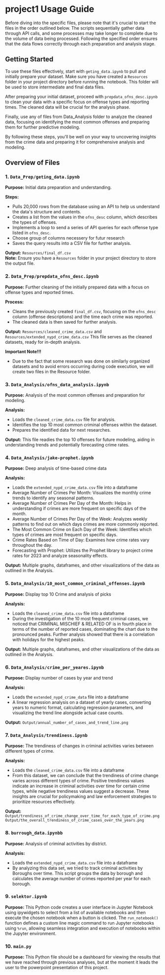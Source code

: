 # project1 Usage Guide

Before diving into the specific files, please note that it's crucial to start the files in the order outlined below. The scripts sequentially gather data through API calls, and some processes may take longer to complete due to the volume of data being processed. Following the specified order ensures that the data flows correctly through each preparation and analysis stage.

## Getting Started

To use these files effectively, start with `geting_data.ipynb` to pull and initially prepare your dataset. Make sure you have created a `Resources` folder in your project directory before running the notebook. This folder will be used to store intermediate and final data files.

After preparing your initial dataset, proceed with `prepdata_ofns_desc.ipynb` to clean your data with a specific focus on offense types and reporting times. The cleaned data will be crucial for the analysis phase.


Finally, use any of files from Data_Analysis folder to analyze the cleaned data, focusing on identifying the most common offenses and preparing them for further predictive modeling.

By following these steps, you'll be well on your way to uncovering insights from the crime data and preparing it for comprehensive analysis and modeling.

## Overview of Files

### 1. `Data_Prep/geting_data.ipynb`

**Purpose:** Initial data preparation and understanding.

**Steps:**
- Pulls 20,000 rows from the database using an API to help us understand the data's structure and contents.
- Creates a list from the values in the `ofns_desc` column, which describes the types of offenses.
- Implements a loop to send a series of API queries for each offense type listed in `ofns_desc`.
- Choose group of columns necessery for futur research
- Saves the query results into a CSV file for further analysis.

**Output:** `Resources/final_df.csv`  
**Note:** Ensure you have a `Resources` folder in your project directory to store the output file.

### 2. `Data_Prep/prepdata_ofns_desc.ipynb`

**Purpose:** Further cleaning of the initially prepared data with a focus on offense types and reported times.

**Process:**
- Cleans the previously created `final_df.csv`, focusing on the `ofns_desc` column (offense descriptions) and the time each crime was reported.
- The cleaned data is then saved for further analysis.

**Output:** `Resources/cleaned_crime_data.csv` and  `Resources/extended_nypd_crime_data.csv` 
This file serves as the cleaned datasets, ready for in-depth analysis.

**Important Note!!!**
- Due to the fact that some research was done on similarly organized datasets and to avoid errors occurring during code execution, we will create two files in the Resource folder. 

### 3. `Data_Analysis/ofns_data_analysis.ipynb`

**Purpose:** Analysis of the most common offenses and preparation for modeling.

**Analysis:**
- Loads the `cleaned_crime_data.csv` file for analysis.
- Identifies the top 10 most common criminal offenses within the dataset.
- Prepares the identified data for next researches.

**Output:** This file readies the top 10 offenses for future modeling, aiding in understanding trends and potentially forecasting crime rates.  


### 4. `Data_Analysis/jake-prophet.ipynb`  

**Purpose:** Deep analysis of time-based crime data  

**Analysis:**  
- Loads the `extended_nypd_crime_data.csv` file into a dataframe
- Average Number of Crimes Per Month: Visualizes the monthly crime trends to identify any seasonal patterns.
- Average Number of Crimes Per Day of the Month: Helps in understanding if crimes are more frequent on specific days of the month.
- Average Number of Crimes Per Day of the Week: Analyzes weekly patterns to find out on which days crimes are more commonly reported.
- The Most Common Crime on Each Day of the Week: Identifies which types of crimes are most frequent on specific days.
- Crime Rates Based on Time of Day: Examines how crime rates vary throughout the day.
- Forecasting with Prophet: Utilizes the Prophet library to project crime rates for 2023 and analyze seasonality effects.

**Output:** Multiple graphs, dataframes, and other visualizations of the data as outlined in the Analysis.  

### 5. `Data_Analysis/10_most_common_criminal_offenses.ipynb`  

**Purpose:** Display top 10 Crime and analysis of picks  

**Analysis:**  
- Loads the `cleaned_crime_data.csv` file into a dataframe
- During the investigation of the 10 most frequent criminal cases, we noticed that CRIMINAL MISCHIEF & RELATED OF is in fourth place in terms of the number of reported cases, dominating the chart due to the pronounced peaks. Further analysis showed that there is a correlation with holidays for the highest peaks.

**Output:** Multiple graphs, dataframes, and other visualizations of the data as outlined in the Analysis.  

### 6. `Data_Analysis/crime_per_yeares.ipynb`  

**Purpose:** Display number of cases by year and trend  

**Analysis:**  
- Loads the `extended_nypd_crime_data` file into a dataframe
- A linear regression analysis on a dataset of yearly cases, converting years to numeric format, calculating regression parameters, and visualizing the trend line alongside actual case counts. 

**Output:** `Output/annual_number_of_cases_and_trend_line.png`

### 7. `Data_Analysis/trendiness.ipynb`  

**Purpose:** The trendiness of changes in criminal activities varies between different types of crime.  

**Analysis:**  
- Loads the `cleaned_crime_data.csv` file into a dataframe
- From this dataset, we can conclude that the trendiness of crime change varies across different types of crime. Positive trendiness values indicate an increase in criminal activities over time for certain crime types, while negative trendiness values suggest a decrease. These insights are crucial for policymaking and law enforcement strategies to prioritize resources effectively. 

**Output:** `Output/trendiness_of_crime_change_over_time_for_each_type_of_crime.png`
            `Output/the_overall_trendiness_of_crime_cases_over_the_years.png`

### 8. `burrough_data.ipynbb`  

**Purpose:** Analysis of criminal activities by district.  

**Analysis:**  
- Loads the `extended_nypd_crime_data.csv` file into a dataframe
- By analyzing this data set, we tried to track criminal activities by Boroughs over time. This script groups the data by borough and calculates the average number of crimes reported per year for each borough.

### 9. `selektor.ipynb`  

**Purpose:** This Python code creates a user interface in Jupyter Notebook using ipywidgets to select from a list of available notebooks and then execute the chosen notebook when a button is clicked. The `run_notebook()` function defines a custom line magic command to run Jupyter notebooks using `%run`, allowing seamless integration and execution of notebooks within the Jupyter environment.

### 10. `main.py`  

**Purpose:** This Python file should be a dashboard for viewing the results that we have reached through previous analyses, but at the moment it leads the user to the powerpoint presentation of this project.


